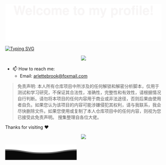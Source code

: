 ![](assets/Bottom_up.svg)

<a href="https://github.com/arlettebrook"><img src="https://readme-typing-svg.herokuapp.com?font=Fira+Code&pause=1000&width=435&lines=Hi+there+%F0%9F%91%8B%2C+I+am+arlettebrook." alt="Typing SVG" /></a>



<p align="center"> 
    <a href='https://github.com/arlettebrook'><img src="https://github-readme-stats.vercel.app/api?username=arlettebrook&theme=onedark">  </a>
</p>



- 📫 How to reach me: 
  * Email: arlettebrook@foxmail.com



> 免责声明: 本人所有仓库项目中所涉及的任何解锁和解密分析脚本，仅用于测试和学习研究，不保证其合法性，准确性，完整性和有效性，请根据情况自行判断。请勿将本项目的任何内容用于商业或非法途径，否则后果由使用者自负。如果您认为该项目的内容可能涉嫌侵犯其权利，请与我联系，我会尽快删除文件。如果您使用或复制了本人仓库项目中的任何内容，则视为您已接受此免责声明。 搜集整理自各位大佬。



Thanks for visiting :heart:

<p align="center"> 
<img src="https://profile-counter.glitch.me/arlettebrook/count.svg">  



![](README.assets/Bottom_down.svg)







<!--
**arlettebrook/arlettebrook** is a ✨ _special_ ✨ repository because its `README.md` (this file) appears on your GitHub profile.

Here are some ideas to get you started:

- 🔭 I’m currently working on ...
- 🌱 I’m currently learning ...
- 👯 I’m looking to collaborate on ...
- 🤔 I’m looking for help with ...
- 💬 Ask me about ...
- 📫 How to reach me: ...
- 😄 Pronouns: ...
- ⚡ Fun fact: ...
-->
